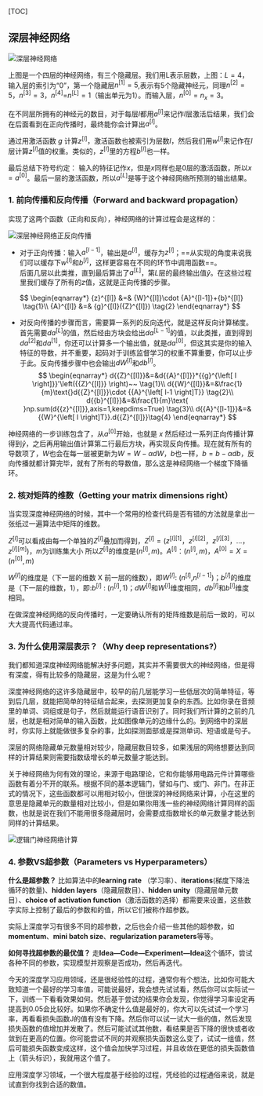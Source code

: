 [TOC]

## 深层神经网络

![深层神经网络](http://www.ai-start.com/dl2017/images/9927bcb34e8e5bfe872937fccd693081.png)

上图是一个四层的神经网络，有三个隐藏层。我们用L表示层数，上图：$L=4$，输入层的索引为“0”，第一个隐藏层${n}^{[1]}=5$,表示有5个隐藏神经元，同理${n}^{[2]}=5$，${n}^{[3]}=3$，${{n}^{[4]}}$=${{n}^{[L]}}=1$（输出单元为1）。而输入层，${n}^{[0]}={n}_{x}=3$。

在不同层所拥有的神经元的数目，对于每层*l*都用${a}^{[l]}$来记作*l*层激活后结果，我们会在后面看到在正向传播时，最终能你会计算出${{a}^{[l]}}$。

通过用激活函数 $g$ 计算${z}^{[l]}$，激活函数也被索引为层数$l$，然后我们用${w}^{[l]}$来记作在*l*层计算${z}^{[l]}$值的权重。类似的，${{z}^{[l]}}$里的方程${b}^{[l]}$也一样。

最后总结下符号约定：
输入的特征记作$x$，但是$x$同样也是0层的激活函数，所以$x={a}^{[0]}$。最后一层的激活函数，所以${a}^{[L]}$是等于这个神经网络所预测的输出结果。

### 1. 前向传播和反向传播（Forward and backward propagation）

实现了这两个函数（正向和反向），神经网络的计算过程会是这样的：

![深层神经网络正反向传播](http://www.ai-start.com/dl2017/images/be2f6c7a8ff3c58e952208d5d59b19ce.png)

- 对于正向传播：输入${a}^{[l-1]}$，输出是${a}^{[l]}$，缓存为${z}^{[l]}$；==从实现的角度来说我们可以缓存下${w}^{[l]}$和${b}^{[l]}$，这样更容易在不同的环节中调用函数==。  
  后面几层以此类推，直到最后算出了$a^{[L]}$，第$L$层的最终输出值$\hat y$。在这些过程里我们缓存了所有的$z$值，这就是正向传播的步骤。

$$
\begin{eqnarray*}
  {z}^{[l]} &=& {W}^{[l]}\cdot {A}^{[l-1]}+{b}^{[l]} \tag{1}\\
  {A}^{[l]} &=& {g}^{[l]}({Z}^{[l]}) \tag{2}
  \end{eqnarray*}
$$


- 对反向传播的步骤而言，需要算一系列的反向迭代，就是这样反向计算梯度。
  首先需要$da^{[L]}$的值，然后经由方块会给出${da}^{[L-1]}$的值，以此类推，直到得到${da}^{[2]}$和${da}^{[1]}$，你还可以计算多一个输出值，就是${da}^{[0]}$，但这其实是你的输入特征的导数，并不重要，起码对于训练监督学习的权重不算重要，你可以止步于此。反向传播步骤中也会输出$dW^{[l]}$和$db^{[l]}$。
  $$
  \begin{eqnarray*}
  d{{Z}^{[l]}}&=&d{{A}^{[l]}}*{{g}^{\left[ l \right]}}'\left({{Z}^{[l]}} \right)~~ \tag{1}\\
  d{{W}^{[l]}}&=&\frac{1}{m}\text{}d{{Z}^{[l]}}\cdot {{A}^{\left[ l-1 \right]T}} \tag{2}\\
  d{{b}^{[l]}}&=&\frac{1}{m}\text{ }np.sum(d{{z}^{[l]}},axis=1,keepdims=True) \tag{3}\\
  d{{A}^{[l-1]}}&=&{{W}^{\left[ l \right]T}}.d{{Z}^{[l]}}\tag{4}
    \end{eqnarray*}
  $$



神经网络的一步训练包含了，从$a^{[0]}$开始，也就是 $x$ 然后经过一系列正向传播计算得到$\hat y$，之后再用输出值计算第二行最后方块，再实现反向传播。现在就有所有的导数项了，$W$也会在每一层被更新为$W=W-αdW$，$b$也一样，$b=b-αdb$，反向传播就都计算完毕，就有了所有的导数值，那么这是神经网络一个梯度下降循环。

### 2. 核对矩阵的维数（Getting your matrix dimensions right）

当实现深度神经网络的时候，其中一个常用的检查代码是否有错的方法就是拿出一张纸过一遍算法中矩阵的维数。

${Z}^{[l]}$可以看成由每一个单独的${Z}^{[l]}$叠加而得到，${Z}^{[l]}=({{z}^{[l][1]}}，{{z}^{[l][2]}}，{{z}^{[l][3]}}，…，{{z}^{[l][m]}})$，$m$为训练集大小
所以${Z}^{[l]}$的维度是$({{n}^{[l]}},m)$。${A}^{[l]}$：$({n}^{[l]},m)$，${A}^{[0]} = X =({n}^{[0]},m)$

$W^{[l]}$的维度是（下一层的维数 X 前一层的维数），即${{W}^{[l]}}$: (${{n}^{[l]}}$,${{n}^{[l-1]}}$)；$b^{[l]}$的维度是（下一层的维数，1），即:${{b}^{[l]}}$ : (${{n}^{[l]}},1)$；${{dW}^{[l]}}$和${{W}^{[l]}}$维度相同，${{db}^{[l]}}$和${{b}^{[l]}}$维度相同。

在做深度神经网络的反向传播时，一定要确认所有的矩阵维数是前后一致的，可以大大提高代码通过率。

### 3. 为什么使用深层表示？（Why deep representations?）

我们都知道深度神经网络能解决好多问题，其实并不需要很大的神经网络，但是得有深度，得有比较多的隐藏层，这是为什么呢？

深度神经网络的这许多隐藏层中，较早的前几层能学习一些低层次的简单特征，等到后几层，就能把简单的特征结合起来，去探测更加复杂的东西。比如你录在音频里的单词、词组或是句子，然后就能运行语音识别了。同时我们所计算的之前的几层，也就是相对简单的输入函数，比如图像单元的边缘什么的。到网络中的深层时，你实际上就能做很多复杂的事，比如探测面部或是探测单词、短语或是句子。

深层的网络隐藏单元数量相对较少，隐藏层数目较多，如果浅层的网络想要达到同样的计算结果则需要指数级增长的单元数量才能达到。

关于神经网络为何有效的理论，来源于电路理论，它和你能够用电路元件计算哪些函数有着分不开的联系。根据不同的基本逻辑门，譬如与门、或门、非门。在非正式的情况下，这些函数都可以用相对较小，但很深的神经网络来计算，小在这里的意思是隐藏单元的数量相对比较小，但是如果你用浅一些的神经网络计算同样的函数，也就是说在我们不能用很多隐藏层时，会需要成指数增长的单元数量才能达到同样的计算结果。

![逻辑门神经网络计算](http://www.ai-start.com/dl2017/images/b409b7c0d05217ea37f0036691c891ca.png)

### 4. 参数VS超参数（Parameters vs Hyperparameters）

**什么是超参数？**
比如算法中的**learning rate** （学习率）、**iterations**(梯度下降法循环的数量)、**hidden layers**（隐藏层数目）、**hidden unity**（隐藏层单元数目）、**choice of activation function**（激活函数的选择）都需要来设置，这些数字实际上控制了最后的参数和的值，所以它们被称作超参数。

实际上深度学习有很多不同的超参数，之后也会介绍一些其他的超参数，如**momentum**、**mini batch size**、**regularization parameters**等等。

**如何寻找超参数的最优值？**
走**Idea—Code—Experiment—Idea**这个循环，尝试各种不同的参数，实现模型并观察是否成功，然后再迭代。

今天的深度学习应用领域，还是很经验性的过程，通常你有个想法，比如你可能大致知道一个最好的学习率值，可能说最好，我会想先试试看，然后你可以实际试一下，训练一下看看效果如何。然后基于尝试的结果你会发现，你觉得学习率设定再提高到0.05会比较好。如果你不确定什么值是最好的，你大可以先试试一个学习率，再看看损失函数J的值有没有下降。然后你可以试一试大一些的值，然后发现损失函数的值增加并发散了。然后可能试试其他数，看结果是否下降的很快或者收敛到在更高的位置。你可能尝试不同的并观察损失函数这么变了，试试一组值，然后可能损失函数变成这样，这个值会加快学习过程，并且收敛在更低的损失函数值上（箭头标识），我就用这个值了。

应用深度学习领域，一个很大程度基于经验的过程，凭经验的过程通俗来说，就是试直到你找到合适的数值。